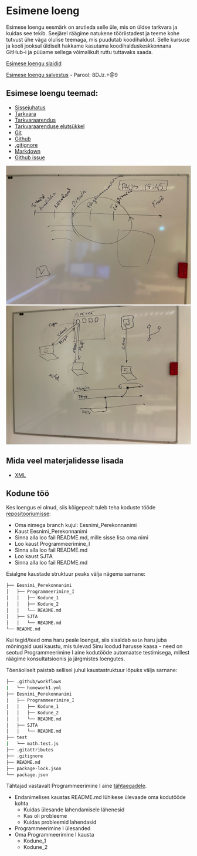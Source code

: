 # Esimene loeng

Esimese loengu eesmärk on arutleda selle üle, mis on üldse tarkvara ja kuidas see tekib. Seejärel räägime natukene tööriistadest ja teeme kohe tutvust ühe väga olulise teemaga, mis puudutab koodihaldust. Selle kursuse ja kooli jooksul üldiselt hakkame kasutama koodihalduskeskkonnana GitHub-i ja püüame sellega võimalikult ruttu tuttavaks saada.

[Esimese loengu slaidid](files/slaidid_01.pdf)

[Esimese loengu salvestus](https://zoom.us/rec/share/SViPF6fkZBgCELDgLUsljbO173iqfRdaD1p1FKgGumDkcq6Mj09OCNXZBiHmXAHD.uB6YaLTZKXTFtznx?startTime=1676720682000) - Parool: 8DJz.+@9

## Esimese loengu teemad:

- [Sissejuhatus](../../concepts/sissejuhatus/about.md)
- [Tarkvara](../../concepts/tarkvara/about.md)
- [Tarkvaraarendus](../../concepts/tarkvaraarendus/about.md)
- [Tarkvaraarenduse elutsükkel](../../concepts/SDLC/about.md)
- [Git](../../concepts/git/about.md)
- [Github](../../concepts/github/readme.md)
- [.gitignore](../../concepts/gitignore/about.md)
- [Markdown](../../concepts/markdown/about.md)
- [Github issue](../../concepts/githubIssue/readme.md)

![Tarkvaraarenduse elutsükkel](files/image1.jpeg)
![Git](files/image0.jpeg)

## Mida veel materjalidesse lisada

- [XML](https://github.com/tluhk/Programmeerimine_I/blob/master/concepts/xml/about.md)

## Kodune töö

Kes loengus ei olnud, siis kõigepealt tuleb teha koduste tööde [repositooriumisse](https://github.com/tluhk/RIF22_kodutood):

- Oma nimega branch kujul: Eesnimi_Perekonnanimi
- Kaust Eesnimi_Perekonnanimi
- Sinna alla loo fail README.md, mille sisse lisa oma nimi
- Loo kaust Programmeerimine_I
- Sinna alla loo fail README.md
- Loo kaust SJTA
- Sinna alla loo fail README.md

Esialgne kaustade struktuur peaks välja nägema sarnane:

```bash
├── Eesnimi_Perekonnanimi
│   ├── Programmeerimine_I
│   │   ├── Kodune_1
│   │   ├── Kodune_2
│   │   └── README.md
│   ├── SJTA
│   │   └── README.md
└── README.md
```

Kui tegid/teed oma haru peale loengut, siis sisaldab `main` haru juba mõningaid uusi kaustu, mis tulevad Sinu loodud harusse kaasa - need on seotud Programmeerimine I aine kodutööde automaatse testimisega, millest räägime konsultatsioonis ja järgmistes loengutes.

Tõenäoliselt paistab sellisel juhul kaustastruktuur lõpuks välja sarnane:

```bash
├── .github/workflows
|   └── homework1.yml
├── Eesnimi_Perekonnanimi
│   ├── Programmeerimine_I
│   │   ├── Kodune_1
│   │   ├── Kodune_2
│   │   └── README.md
│   ├── SJTA
│   │   └── README.md
├── test
|   └── math.test.js
├── .gitattributes
├── .gitignore
├── README.md
├── package-lock.json
└── package.json
```

Tähtajad vastavalt Programmeerimine I aine [tähtaegadele](https://github.com/tluhk/Programmeerimine_I/blob/master/lessons/loeng_02/about.md#kodune-t%C3%B6%C3%B6).

- Endanimelises kaustas README.md lühikese ülevaade oma kodutööde kohta
  - Kuidas ülesande lahendamisele lähenesid
  - Kas oli probleeme
  - Kuidas probleemid lahendasid
- Programmeerimine I ülesanded
- Oma Programmeerimine I kausta
  - Kodune_1
  - Kodune_2